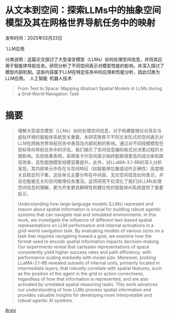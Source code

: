 # 从文本到空间：探索LLMs中的抽象空间模型及其在网格世界导航任务中的映射

发布时间：2025年02月23日

`LLM应用

分类说明：这篇论文探讨了大型语言模型（LLMs）如何处理空间信息，并将其应用于智能体导航任务。研究分析了不同空间表示对模型性能的影响，并深入探讨了模型内部机制。这些内容属于LLM在特定任务中的应用和性能分析，因此归类为LLM应用。` `人工智能` `机器人技术`

> From Text to Space: Mapping Abstract Spatial Models in LLMs during a Grid-World Navigation Task

# 摘要

> 理解大型语言模型（LLMs）如何处理空间信息，对于构建能够应对真实与虚拟环境的智能体系统至关重要。本研究聚焦于不同文本形式的空间表示对LLM在网格世界导航任务中表现及内部机制的影响。通过对不同规模模型在目标导向导航任务中的评估，我们揭示了空间信息编码格式对决策过程的关键影响。实验结果表明，采用笛卡尔空间表示始终能取得更高的成功率和路径效率，且性能随模型规模显著提升。此外，对LLaMA-3.1-8B的深入分析发现，其内部单元中存在与空间特征（如智能体位置或动作正确性）高度相关且稳定的子集，这些单元主要分布在中间层，无论空间信息如何表示，并且也能被无关的空间推理任务激活。这项研究不仅深化了我们对LLMs处理空间信息的理解，更为开发更具解释性和健壮性的智能体AI系统提供了重要启示。


> Understanding how large language models (LLMs) represent and reason about spatial information is crucial for building robust agentic systems that can navigate real and simulated environments. In this work, we investigate the influence of different text-based spatial representations on LLM performance and internal activations in a grid-world navigation task. By evaluating models of various sizes on a task that requires navigating toward a goal, we examine how the format used to encode spatial information impacts decision-making. Our experiments reveal that cartesian representations of space consistently yield higher success rates and path efficiency, with performance scaling markedly with model size. Moreover, probing LLaMA-3.1-8B revealed subsets of internal units, primarily located in intermediate layers, that robustly correlate with spatial features, such as the position of the agent in the grid or action correctness, regardless of how that information is represented, and are also activated by unrelated spatial reasoning tasks. This work advances our understanding of how LLMs process spatial information and provides valuable insights for developing more interpretable and robust agentic AI systems.

[Arxiv](https://arxiv.org/abs/2502.16690)